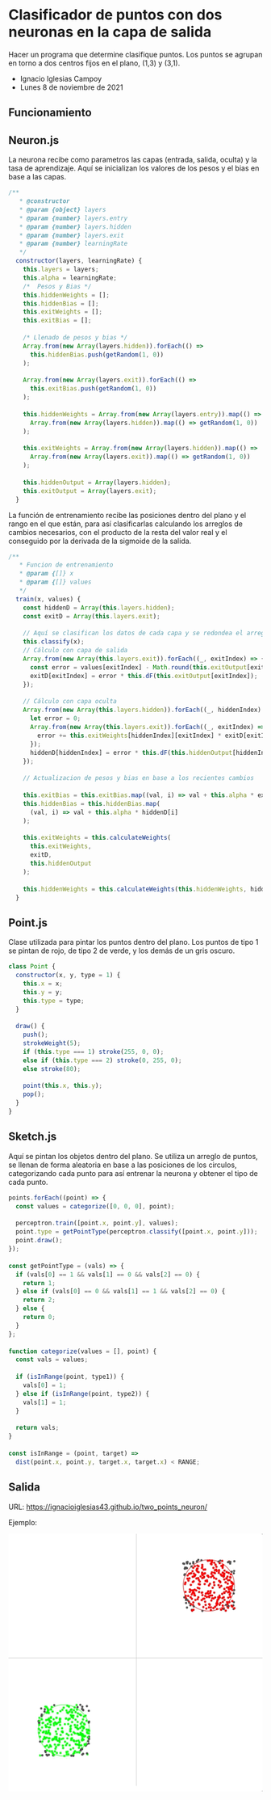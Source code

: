 # Clasificador de puntos con dos neuronas en la capa de salida

Hacer un programa que determine clasifique puntos. Los puntos se agrupan en torno a dos centros fijos en el plano, (1,3) y (3,1).


- Ignacio Iglesias Campoy
- Lunes 8 de noviembre de 2021


## Funcionamiento

## Neuron.js

La neurona recibe como parametros las capas (entrada, salida, oculta) y la tasa de aprendizaje. Aquí se inicializan los valores de los pesos y el bias en base a las capas.

```js
/**
   * @constructor
   * @param {object} layers
   * @param {number} layers.entry
   * @param {number} layers.hidden
   * @param {number} layers.exit
   * @param {number} learningRate
   */
  constructor(layers, learningRate) {
    this.layers = layers;
    this.alpha = learningRate;
    /*  Pesos y Bias */
    this.hiddenWeights = [];
    this.hiddenBias = [];
    this.exitWeights = [];
    this.exitBias = [];

    /* Llenado de pesos y bias */
    Array.from(new Array(layers.hidden)).forEach(() =>
      this.hiddenBias.push(getRandom(1, 0))
    );

    Array.from(new Array(layers.exit)).forEach(() =>
      this.exitBias.push(getRandom(1, 0))
    );

    this.hiddenWeights = Array.from(new Array(layers.entry)).map(() =>
      Array.from(new Array(layers.hidden)).map(() => getRandom(1, 0))
    );

    this.exitWeights = Array.from(new Array(layers.hidden)).map(() =>
      Array.from(new Array(layers.exit)).map(() => getRandom(1, 0))
    );

    this.hiddenOutput = Array(layers.hidden);
    this.exitOutput = Array(layers.exit);
  }
```

La función de entrenamiento recibe las posiciones dentro del plano y el rango en el que están, para así clasificarlas calculando los arreglos de cambios necesarios, con el producto de la resta del valor real y el conseguido por la derivada de la sigmoide de la salida.

```js
/**
   * Funcion de entrenamiento
   * @param {[]} x
   * @param {[]} values
   */
  train(x, values) {
    const hiddenD = Array(this.layers.hidden);
    const exitD = Array(this.layers.exit);

    // Aquí se clasifican los datos de cada capa y se redondea el arreglo resultante
    this.classify(x);
    // Cálculo con capa de salida
    Array.from(new Array(this.layers.exit)).forEach((_, exitIndex) => {
      const error = values[exitIndex] - Math.round(this.exitOutput[exitIndex]);
      exitD[exitIndex] = error * this.dF(this.exitOutput[exitIndex]);
    });

    // Cálculo con capa oculta
    Array.from(new Array(this.layers.hidden)).forEach((_, hiddenIndex) => {
      let error = 0;
      Array.from(new Array(this.layers.exit)).forEach((_, exitIndex) => {
        error += this.exitWeights[hiddenIndex][exitIndex] * exitD[exitIndex];
      });
      hiddenD[hiddenIndex] = error * this.dF(this.hiddenOutput[hiddenIndex]);
    });

    // Actualizacion de pesos y bias en base a los recientes cambios

    this.exitBias = this.exitBias.map((val, i) => val + this.alpha * exitD[i]);
    this.hiddenBias = this.hiddenBias.map(
      (val, i) => val + this.alpha * hiddenD[i]
    );

    this.exitWeights = this.calculateWeights(
      this.exitWeights,
      exitD,
      this.hiddenOutput
    );

    this.hiddenWeights = this.calculateWeights(this.hiddenWeights, hiddenD, x);
  }
```

## Point.js

Clase utilizada para pintar los puntos dentro del plano. Los puntos de tipo 1 se pintan de rojo, de tipo 2 de verde, y los demás de un gris oscuro.

```js
class Point {
  constructor(x, y, type = 1) {
    this.x = x;
    this.y = y;
    this.type = type;
  }

  draw() {
    push();
    strokeWeight(5);
    if (this.type === 1) stroke(255, 0, 0);
    else if (this.type === 2) stroke(0, 255, 0);
    else stroke(80);

    point(this.x, this.y);
    pop();
  }
}
```

## Sketch.js

Aquí se pintan los objetos dentro del plano. Se utiliza un arreglo de puntos, se llenan de forma aleatoria en base a las posiciones de los circulos, categorizando cada punto para así entrenar la neurona y obtener el tipo de cada punto.

```js
points.forEach((point) => {
  const values = categorize([0, 0, 0], point);

  perceptron.train([point.x, point.y], values);
  point.type = getPointType(perceptron.classify([point.x, point.y]));
  point.draw();
});

const getPointType = (vals) => {
  if (vals[0] == 1 && vals[1] == 0 && vals[2] == 0) {
    return 1;
  } else if (vals[0] == 0 && vals[1] == 1 && vals[2] == 0) {
    return 2;
  } else {
    return 0;
  }
};

function categorize(values = [], point) {
  const vals = values;

  if (isInRange(point, type1)) {
    vals[0] = 1;
  } else if (isInRange(point, type2)) {
    vals[1] = 1;
  }

  return vals;
}

const isInRange = (point, target) =>
  dist(point.x, point.y, target.x, target.x) < RANGE;
```

## Salida

URL: https://ignacioiglesias43.github.io/two_points_neuron/

Ejemplo:

![Gif del funcionamiento](/ejemplo.gif)
